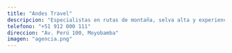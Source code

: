 ```yaml
---
title: "Andes Travel"
descripcion: "Especialistas en rutas de montaña, selva alta y experiencias culturales."
telefono: "+51 912 000 111"
direccion: "Av. Perú 100, Moyobamba"
imagen: "agencia.png"
---
```

